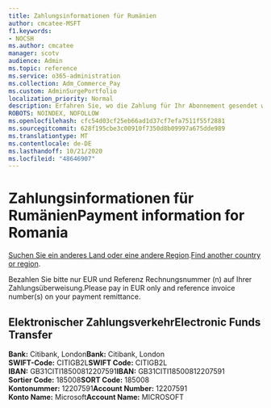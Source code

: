 ```yaml
---
title: Zahlungsinformationen für Rumänien
author: cmcatee-MSFT
f1.keywords:
- NOCSH
ms.author: cmcatee
manager: scotv
audience: Admin
ms.topic: reference
ms.service: o365-administration
ms.collection: Adm_Commerce_Pay
ms.custom: AdminSurgePortfolio
localization_priority: Normal
description: Erfahren Sie, wo die Zahlung für Ihr Abonnement gesendet werden soll.
ROBOTS: NOINDEX, NOFOLLOW
ms.openlocfilehash: cfc54d03cf25eb66ad1d37cf7efa7511f55f2881
ms.sourcegitcommit: 628f195cbe3c00910f7350d8b09997a675dde989
ms.translationtype: MT
ms.contentlocale: de-DE
ms.lasthandoff: 10/21/2020
ms.locfileid: "48646907"
---
```

# <a name="payment-information-for-romania"></a><span data-ttu-id="dbc10-103">Zahlungsinformationen für Rumänien</span><span class="sxs-lookup"><span data-stu-id="dbc10-103">Payment information for Romania</span></span>

<span data-ttu-id="dbc10-104">[Suchen Sie ein anderes Land oder eine andere Region](../billing-and-payments/pay-for-your-subscription.md).</span><span class="sxs-lookup"><span data-stu-id="dbc10-104">[Find another country or region](../billing-and-payments/pay-for-your-subscription.md).</span></span>

<span data-ttu-id="dbc10-105">Bezahlen Sie bitte nur EUR und Referenz Rechnungsnummer (n) auf Ihrer Zahlungsüberweisung.</span><span class="sxs-lookup"><span data-stu-id="dbc10-105">Please pay in EUR only and reference invoice number(s) on your payment remittance.</span></span>

## <a name="electronic-funds-transfer"></a><span data-ttu-id="dbc10-106">Elektronischer Zahlungsverkehr</span><span class="sxs-lookup"><span data-stu-id="dbc10-106">Electronic Funds Transfer</span></span>

<span data-ttu-id="dbc10-107">**Bank:** Citibank, London</span><span class="sxs-lookup"><span data-stu-id="dbc10-107">**Bank:** Citibank, London</span></span>  
<span data-ttu-id="dbc10-108">**SWIFT-Code:** CITIGB2L</span><span class="sxs-lookup"><span data-stu-id="dbc10-108">**SWIFT Code:** CITIGB2L</span></span>  
<span data-ttu-id="dbc10-109">**IBAN:** GB31CITI18500812207591</span><span class="sxs-lookup"><span data-stu-id="dbc10-109">**IBAN:** GB31CITI18500812207591</span></span>  
<span data-ttu-id="dbc10-110">**Sortier Code:** 185008</span><span class="sxs-lookup"><span data-stu-id="dbc10-110">**SORT Code:** 185008</span></span>  
<span data-ttu-id="dbc10-111">**Kontonummer:** 12207591</span><span class="sxs-lookup"><span data-stu-id="dbc10-111">**Account Number:** 12207591</span></span>  
<span data-ttu-id="dbc10-112">**Konto Name:** Microsoft</span><span class="sxs-lookup"><span data-stu-id="dbc10-112">**Account Name:** MICROSOFT</span></span>